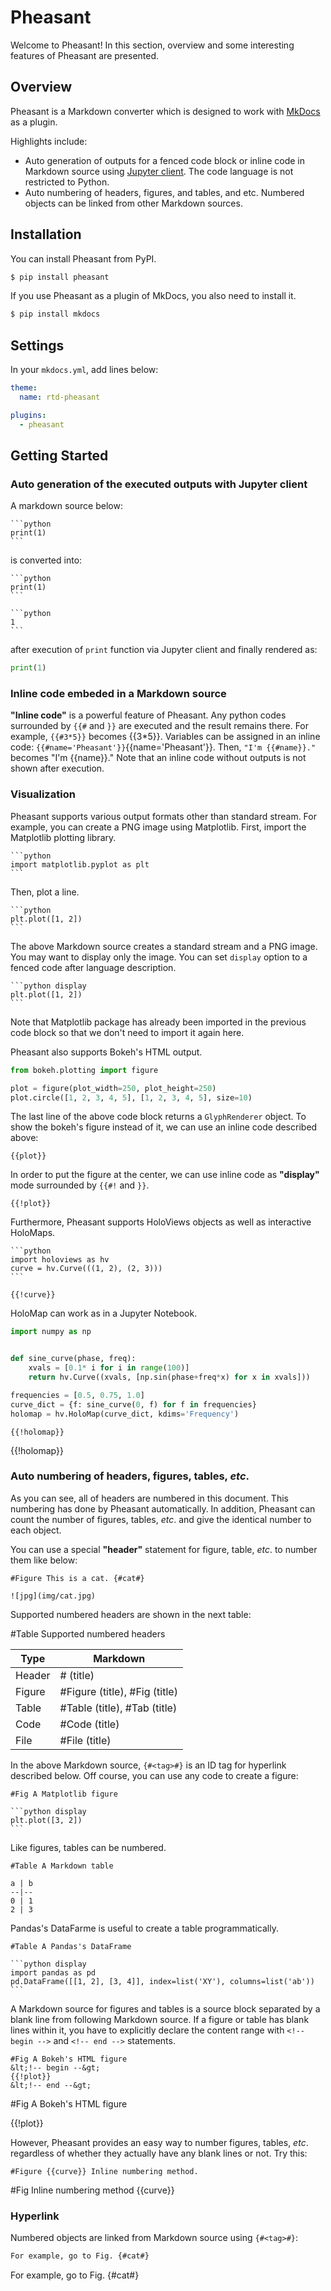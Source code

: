 # Pheasant

Welcome to Pheasant! In this section, overview and some interesting features of Pheasant are presented.

## Overview

Pheasant is a Markdown converter which is designed to work with [MkDocs](http://www.mkdocs.org/) as a plugin.

Highlights include:

+ Auto generation of outputs for a fenced code block or inline code in Markdown source using [Jupyter client](https://jupyter-client.readthedocs.io/en/stable/). The code language is not restricted to Python.
+ Auto numbering of headers, figures, and tables, and etc. Numbered objects can be linked from other Markdown sources.

## Installation

You can install Pheasant from PyPI.

~~~bash
$ pip install pheasant
~~~

If you use Pheasant as a plugin of MkDocs, you also need to install it.

~~~bash
$ pip install mkdocs
~~~

## Settings

In your `mkdocs.yml`, add lines below:

~~~yaml
theme:
  name: rtd-pheasant

plugins:
  - pheasant
~~~

## Getting Started

### Auto generation of the executed outputs with Jupyter client

A markdown source below:

~~~
```python
print(1)
```
~~~

is converted into:

~~~
```python
print(1)
```

```python
1
```
~~~

after execution of `print` function via Jupyter client and finally rendered as:

```python
print(1)
```

### Inline code embeded in a Markdown source

**"Inline code"** is a powerful feature of Pheasant. Any python codes surrounded by `{{#` and `}}` are executed and the result remains there. For example, `{{#3*5}}` becomes {{3*5}}. Variables can be assigned in an inline code: `{{#name='Pheasant'}}`{{name='Pheasant'}}. Then, `"I'm {{#name}}."` becomes "I'm {{name}}." Note that an inline code without outputs is not shown after execution.

### Visualization

Pheasant supports various output formats other than standard stream. For example, you can create a PNG image using Matplotlib. First, import the Matplotlib plotting library.

~~~copy
```python
import matplotlib.pyplot as plt
```
~~~

Then, plot a line.

~~~copy
```python
plt.plot([1, 2])
```
~~~

The above Markdown source creates a standard stream and a PNG image. You may want to display only the image. You can set `display` option to a fenced code after language description.

~~~
```python display
plt.plot([1, 2])
```
~~~

Note that Matplotlib package has already been imported in the previous code block so that we don't need to import it again here.

Pheasant also supports Bokeh's HTML output.

```python
from bokeh.plotting import figure

plot = figure(plot_width=250, plot_height=250)
plot.circle([1, 2, 3, 4, 5], [1, 2, 3, 4, 5], size=10)
```

The last line of the above code block returns a `GlyphRenderer` object. To show the bokeh's figure instead of it, we can use an inline code described above:

~~~copy
{{plot}}
~~~

In order to put the figure at the center, we can use inline code as **"display"** mode surrounded by `{{#!` and `}}`.

~~~copy
{{!plot}}
~~~

Furthermore, Pheasant supports HoloViews objects as well as interactive HoloMaps.

~~~copy
```python
import holoviews as hv
curve = hv.Curve(((1, 2), (2, 3)))
```

{{!curve}}
~~~

HoloMap can work as in a Jupyter Notebook.

```python
import numpy as np


def sine_curve(phase, freq):
    xvals = [0.1* i for i in range(100)]
    return hv.Curve((xvals, [np.sin(phase+freq*x) for x in xvals]))

frequencies = [0.5, 0.75, 1.0]
curve_dict = {f: sine_curve(0, f) for f in frequencies}
holomap = hv.HoloMap(curve_dict, kdims='Frequency')
```

~~~
{{!holomap}}
~~~

{{!holomap}}


### Auto numbering of headers, figures, tables, *etc*.

As you can see, all of headers are numbered in this document. This numbering has done by Pheasant automatically. In addition, Pheasant can count the number of figures, tables, *etc*. and give the identical number to each object.

You can use a special **"header"** statement for figure, table, *etc*. to number them like below:

~~~copy
#Figure This is a cat. {#cat#}

![jpg](img/cat.jpg)
~~~

Supported numbered headers are shown in the next table:


#Table Supported numbered headers

Type   | Markdown
-------|-------------------------------
Header | # (title)
Figure | #Figure (title), #Fig (title)
Table  | #Table (title), #Tab (title)
Code   | #Code (title)
File   | #File (title)

In the above Markdown source, `{#<tag>#}` is an ID tag for hyperlink described below. Off course, you can use any code to create a figure:

~~~copy
#Fig A Matplotlib figure

```python display
plt.plot([3, 2])
```
~~~

Like figures, tables can be numbered.

~~~copy
#Table A Markdown table

a | b
--|--
0 | 1
2 | 3
~~~

Pandas's DataFarme is useful to create a table programmatically.

~~~copy
#Table A Pandas's DataFrame

```python display
import pandas as pd
pd.DataFrame([[1, 2], [3, 4]], index=list('XY'), columns=list('ab'))
```
~~~

A Markdown source for figures and tables is a source block separated by a blank line from following Markdown source. If a figure or table has blank lines within it, you have to explicitly declare the content range with `<!-- begin -->` and `<!-- end -->` statements.

~~~
#Fig A Bokeh's HTML figure
&lt;!-- begin --&gt;
{{!plot}}
&lt;!-- end --&gt;
~~~

#Fig A Bokeh's HTML figure
<!-- begin -->
{{!plot}}
<!-- end -->

However, Pheasant provides an easy way to number figures, tables, *etc*. regardless of whether they actually have any blank lines or not. Try this:

~~~
#Figure {{curve}} Inline numbering method.
~~~

#Fig Inline numbering method {{curve}}

### Hyperlink

Numbered objects are linked from Markdown source using `{#<tag>#}`:

~~~markdown
For example, go to Fig. {#cat#}
~~~

For example, go to Fig. {#cat#}
